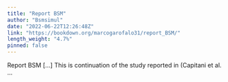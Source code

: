 ```yaml
---
title: "Report BSM"
author: "Bsmsimul"
date: "2022-06-22T12:26:48Z"
link: "https://bookdown.org/marcogarofalo31/report_BSM/"
length_weight: "4.7%"
pinned: false
---
```


Report BSM [...] This is continuation of the study reported in (Capitani et al. ...
